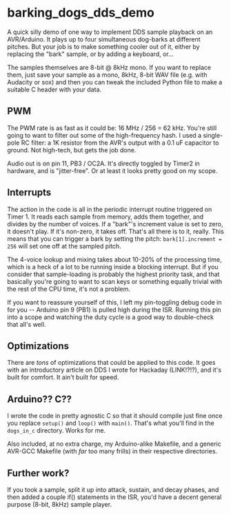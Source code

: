 # barking_dogs_dds_demo

A quick silly demo of one way to implement DDS sample playback on an AVR/Arduino.  It plays up to four simultaneous dog-barks at different pitches. But your job is to make something cooler out of it, either by replacing the "bark" sample, or by adding a keyboard, or...

The samples themselves are 8-bit @ 8kHz mono.  If you want to replace them, just save your sample as a mono, 8kHz, 8-bit WAV file (e.g. with Audacity or sox) and then you can tweak the included Python file to make a suitable C header with your data.

## PWM

The PWM rate is as fast as it could be: 16 MHz / 256 = 62 kHz.  You're still going to want to filter out some of the high-frequency hash.  I used a single-pole RC filter: a 1K resistor from the AVR's output with a 0.1 uF capacitor to ground.  Not high-tech, but gets the job done.

Audio out is on pin 11, PB3 / OC2A.  It's directly toggled by Timer2 in hardware, and is "jitter-free".  Or at least it looks pretty good on my scope. 

## Interrupts

The action in the code is all in the periodic interrupt routine triggered on Timer 1.  It reads each sample from memory, adds them together, and divides by the number of voices.  If a "bark"'s increment value is set to zero, it doesn't play.  If it's non-zero, it takes off.  That's all there is to it, really.  This means that you can trigger a bark by setting the pitch: `bark[1].increment = 256` will set one off at the sampled pitch.

The 4-voice lookup and mixing takes about 10-20% of the processing time, which is a heck of a lot to be running inside a blocking interrupt.  But if you consider that sample-loading is probably the highest priority task, and that basically you're going to want to scan keys or something equally trivial with the rest of the CPU time, it's not a problem.  

If you want to reassure yourself of this, I left my pin-toggling debug code in for you -- Arduino pin 9 (PB1) is pulled high during the ISR.  Running this pin into a scope and watching the duty cycle is a good way to double-check that all's well.

## Optimizations

There are _tons_ of optimizations that could be applied to this code.  It goes with an introductory article on DDS I wrote for Hackaday (LINK!?!?), and it's built for comfort.  It ain't built for speed. 


## Arduino??  C??

I wrote the code in pretty agnostic C so that it should compile just fine once you replace `setup()` and `loop()` with `main()`.  That's what you'll find in the `dogs_in_c` directory.  Works for me.

Also included, at no extra charge, my Arduino-alike Makefile, and a generic AVR-GCC Makefile (with _far_ too many frills) in their respective directories.

## Further work?

If you took a sample, split it up into attack, sustain, and decay phases, and then added a couple if() statements in the ISR, you'd have a decent general purpose (8-bit, 8kHz) sample player. 


